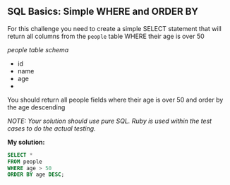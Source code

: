## SQL Basics: Simple WHERE and ORDER BY

For this challenge you need to create a simple SELECT statement that will return all columns from the `people` table WHERE their age is over 50

*people table schema*
* id
* name
* age
* 
You should return all people fields where their age is over 50 and order by the age descending

*NOTE: Your solution should use pure SQL. Ruby is used within the test cases to do the actual testing.*

**My solution:**

```sql
SELECT *
FROM people 
WHERE age > 50
ORDER BY age DESC;
```  

